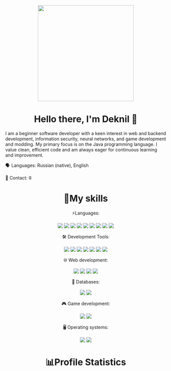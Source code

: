 <div align="center" style="disply: flex;">
  <img src="https://gifdb.com/images/high/animated-man-computer-coding-nae6mec378lsg1i3.webp" width="300"/>
</div>

<div align="center" style="disply: flex;">
  <h1> 
    Hello there, I'm Deknil 👋
  </h1>
</div>

<p>
  I am a beginner software developer with a keen interest in web and backend development, information security, neural networks, and game development and modding. 
  My primary focus is on the Java programming language. I value clean, efficient code and am always eager for continuous learning and improvement.

  🗣️ Languages: Russian (native), English
  
  📧 Contact: <a href="mailto:codemacon@gmail.com">
                  <img alt='gmail' height=16 src='https://img.shields.io/badge/Gmail-100000?style=for-the-badge&logo=gmail&logoColor=white&labelColor=35CAE1&color=383838'/>
              </a>
</p>

<div align="center" style="disply: flex;">
  <h1> 
    📜My skills
  </h1>

  <p>
    ⚡Languages: </br></br>
    <img src="https://img.shields.io/badge/Markdown-100000?style=for-the-badge&logo=markdown&logoColor=white&labelColor=000000&color=383838" />
    <img src="https://img.shields.io/badge/C++-100000?style=for-the-badge&logo=cplusplus&logoColor=white&labelColor=00599C&color=383838" />
    <img src="https://img.shields.io/badge/C%23-100000?style=for-the-badge&logo=csharp&logoColor=white&labelColor=239120&color=383838" />
    <img src="https://img.shields.io/badge/Python-100000?style=for-the-badge&logo=python&logoColor=white&labelColor=3776AB&color=383838" />
    <img src="https://img.shields.io/badge/Lua-100000?style=for-the-badge&logo=lua&logoColor=white&labelColor=2C2D72&color=383838" />
    <img src="https://img.shields.io/badge/HTML5-100000?style=for-the-badge&logo=html5&logoColor=white&labelColor=E34F26&color=383838" />
    <img src="https://img.shields.io/badge/CSS3-100000?style=for-the-badge&logo=css3&logoColor=white&labelColor=1572B6&color=383838" />
    <img src="https://img.shields.io/badge/JavaScript-100000?style=for-the-badge&logo=javascript&logoColor=black&labelColor=F7DF1E&color=383838" />
    <img src="https://img.shields.io/badge/Java-100000?style=for-the-badge&logo=oracle&logoColor=white&labelColor=orange&color=383838" />
  </p>
  <p>
    🛠️ Development Tools:</br></br>
    <img src="https://img.shields.io/badge/Git-100000?style=for-the-badge&logo=git&logoColor=white&labelColor=F05032&color=383838" />
    <img src="https://img.shields.io/badge/Photoshop-100000?style=for-the-badge&logo=adobephotoshop&logoColor=white&labelColor=31A8FF&color=383838" />
    <img src="https://img.shields.io/badge/Figma-100000?style=for-the-badge&logo=figma&logoColor=white&labelColor=F24E1E&color=383838" />
    <img src='https://img.shields.io/badge/gradle-100000?style=for-the-badge&logo=gradle&logoColor=white&labelColor=31A8FF&color=383838'/>
    <img src='https://img.shields.io/badge/webpack-100000?style=for-the-badge&logo=webpack&logoColor=white&labelColor=31A8FF&color=383838'/>
    <img src="https://img.shields.io/badge/MS_Office-100000?style=for-the-badge&logo=microsoftoffice&logoColor=white&labelColor=D83B01&color=383838" />
    <img src='https://img.shields.io/badge/intellij_idea-100000?style=for-the-badge&logo=intellijidea&logoColor=white&labelColor=F7C935&color=383838'/>
  </p>
  <p>
  🌐 Web development:</br></br>
    <img src="https://img.shields.io/badge/Electron-100000?style=for-the-badge&logo=electron&logoColor=white&labelColor=47848F&color=383838" />
    <img src="https://img.shields.io/badge/React JS-100000?style=for-the-badge&logo=react&logoColor=white&labelColor=61DAFB&color=383838" />
    <img src="https://img.shields.io/badge/Node JS-100000?style=for-the-badge&logo=nodedotjs&logoColor=white&labelColor=339933&color=383838" />
    <img src="https://img.shields.io/badge/Redux-100000?style=for-the-badge&logo=redux&logoColor=white&labelColor=764ABC&color=383838" />
  </p>
  <p>
    💾 Databases:</br></br>
    <img src="https://img.shields.io/badge/MySQL-100000?style=for-the-badge&logo=mysql&logoColor=white&labelColor=4479A1&color=383838" />
    <img src="https://img.shields.io/badge/PostgreSQL-100000?style=for-the-badge&logo=postgresql&logoColor=white&labelColor=336791&color=383838" />
  </p>
  <p>
    🎮 Game development:</br></br>
    <img src="https://img.shields.io/badge/Unity3D-100000?style=for-the-badge&logo=unity&logoColor=white&labelColor=000000&color=383838" />
    <img src="https://img.shields.io/badge/LWJGL-100000?style=for-the-badge&logo=oracle&logoColor=white&labelColor=0E1128&color=383838" />
  </p>
  <p>
    🖥️ Operating systems:</br></br>
    <img src="https://img.shields.io/badge/Ubuntu-100000?style=for-the-badge&logo=ubuntu&logoColor=white&labelColor=E95420&color=383838" />
    <img src="https://img.shields.io/badge/Windows-100000?style=for-the-badge&logo=windows&logoColor=white&labelColor=0078D6&color=383838" />
  </p>
</div>

<div align="center">
  <h1> 
    📊Profile Statistics
  </h1>
  <img src="http://github-readme-streak-stats.herokuapp.com?user=Deknil&theme=dracula&hide_border=true" alt=""/> </br>
  <img src="https://github-readme-stats.vercel.app/api/top-langs/?username=Deknil&layout=compact&theme=dracula&hide_border=true" alt=""/> </br>
  <img src="https://komarev.com/ghpvc/?username=Deknil&style=flat-square&color=blue" alt=""/>
</div>
